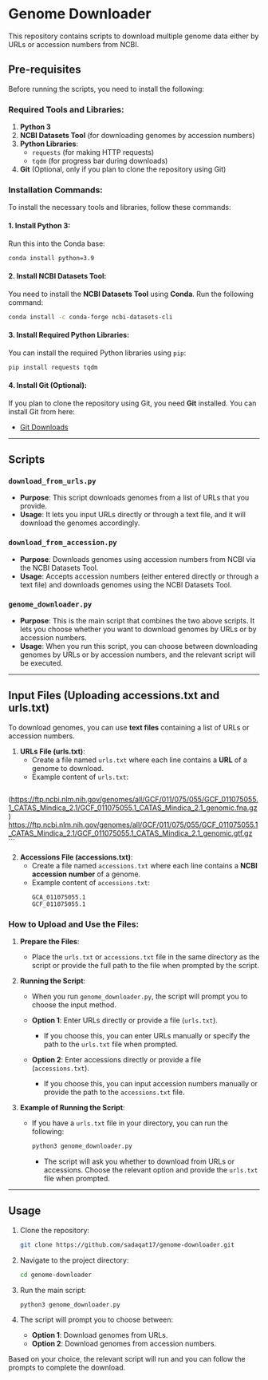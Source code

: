 # Genome Downloader

This repository contains scripts to download multiple genome data either by URLs or accession numbers from NCBI.

## Pre-requisites

Before running the scripts, you need to install the following:

### Required Tools and Libraries:

1. **Python 3**
2. **NCBI Datasets Tool** (for downloading genomes by accession numbers)
3. **Python Libraries**:
   - `requests` (for making HTTP requests)
   - `tqdm` (for progress bar during downloads)
4. **Git** (Optional, only if you plan to clone the repository using Git)

### Installation Commands:

To install the necessary tools and libraries, follow these commands:

#### 1. Install **Python 3**:
Run this into the Conda base:
```bash
conda install python=3.9
```

#### 2. Install **NCBI Datasets Tool**:
You need to install the **NCBI Datasets Tool** using **Conda**. Run the following command:
```bash
conda install -c conda-forge ncbi-datasets-cli
```

#### 3. Install Required Python Libraries:
You can install the required Python libraries using `pip`:
```bash
pip install requests tqdm
```

#### 4. Install **Git** (Optional):
If you plan to clone the repository using Git, you need **Git** installed. You can install Git from here:
- [Git Downloads](https://git-scm.com/downloads)

---

## Scripts

### `download_from_urls.py`
- **Purpose**: This script downloads genomes from a list of URLs that you provide.
- **Usage**: It lets you input URLs directly or through a text file, and it will download the genomes accordingly.

### `download_from_accession.py`
- **Purpose**: Downloads genomes using accession numbers from NCBI via the NCBI Datasets Tool.
- **Usage**: Accepts accession numbers (either entered directly or through a text file) and downloads genomes using the NCBI Datasets Tool.

### `genome_downloader.py`
- **Purpose**: This is the main script that combines the two above scripts. It lets you choose whether you want to download genomes by URLs or by accession numbers.
- **Usage**: When you run this script, you can choose between downloading genomes by URLs or by accession numbers, and the relevant script will be executed.

---

## Input Files (Uploading accessions.txt and urls.txt)

To download genomes, you can use **text files** containing a list of URLs or accession numbers.

1. **URLs File (urls.txt)**:
   - Create a file named `urls.txt` where each line contains a **URL** of a genome to download.
   - Example content of `urls.txt`:
     ```
(https://ftp.ncbi.nlm.nih.gov/genomes/all/GCF/011/075/055/GCF_011075055.1_CATAS_Mindica_2.1/GCF_011075055.1_CATAS_Mindica_2.1_genomic.fna.gz)
https://ftp.ncbi.nlm.nih.gov/genomes/all/GCF/011/075/055/GCF_011075055.1_CATAS_Mindica_2.1/GCF_011075055.1_CATAS_Mindica_2.1_genomic.gtf.gz
     ```
   
2. **Accessions File (accessions.txt)**:
   - Create a file named `accessions.txt` where each line contains a **NCBI accession number** of a genome.
   - Example content of `accessions.txt`:
     ```
     GCA_011075055.1
     GCF_011075055.1
     ```

### How to Upload and Use the Files:

1. **Prepare the Files**:
   - Place the `urls.txt` or `accessions.txt` file in the same directory as the script or provide the full path to the file when prompted by the script.

2. **Running the Script**:
   - When you run `genome_downloader.py`, the script will prompt you to choose the input method.
   
   - **Option 1**: Enter URLs directly or provide a file (`urls.txt`).
     - If you choose this, you can enter URLs manually or specify the path to the `urls.txt` file when prompted.
   
   - **Option 2**: Enter accessions directly or provide a file (`accessions.txt`).
     - If you choose this, you can input accession numbers manually or provide the path to the `accessions.txt` file.

3. **Example of Running the Script**:
   - If you have a `urls.txt` file in your directory, you can run the following:
     ```bash
     python3 genome_downloader.py
     ```
     - The script will ask you whether to download from URLs or accessions. Choose the relevant option and provide the `urls.txt` file when prompted.

---

## Usage

1. Clone the repository:
   ```bash
   git clone https://github.com/sadaqat17/genome-downloader.git
   ```

2. Navigate to the project directory:
   ```bash
   cd genome-downloader
   ```

3. Run the main script:
   ```bash
   python3 genome_downloader.py
   ```

4. The script will prompt you to choose between:
   - **Option 1**: Download genomes from URLs.
   - **Option 2**: Download genomes from accession numbers.

Based on your choice, the relevant script will run and you can follow the prompts to complete the download.
